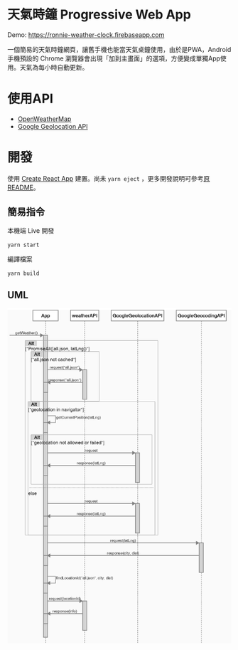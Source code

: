 # 天氣時鐘 Progressive Web App

Demo: https://ronnie-weather-clock.firebaseapp.com

一個簡易的天氣時鐘網頁，讓舊手機也能當天氣桌鐘使用，由於是PWA，Android 手機預設的 Chrome 瀏覽器會出現「加到主畫面」的選項，方便變成單獨App使用。天氣為每小時自動更新。


# 使用API

* [OpenWeatherMap](https://openweathermap.org)
* [Google Geolocation API](https://developers.google.com/maps/documentation/geolocation/intro)

# 開發

使用 [Create React App](https://github.com/facebookincubator/create-react-app)
建置。尚未 `yarn eject` ，更多開發說明可參考[原README](README-react.md)。

## 簡易指令

本機端 Live 開發
```
yarn start
```
編譯檔案
```
yarn build
```


## UML

![UML](uml.png)